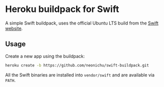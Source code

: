 # Heroku buildpack for Swift

A simple Swift buildpack, uses the official Ubuntu LTS build
from the [Swift website][1].

## Usage

Create a new app using the buildpack:

```bash
heroku create -b https://github.com/neonichu/swift-buildpack.git
```

All the Swift binaries are installed into `vendor/swift` and are
available via `PATH`.

[1]: https://swift.org
